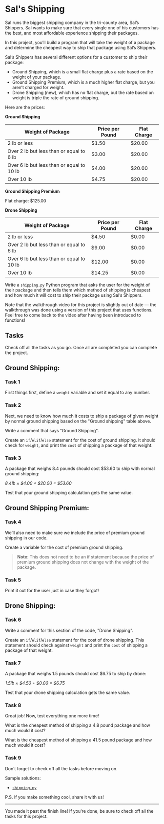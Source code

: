 # Sal's Shipping

Sal runs the biggest shipping company in the tri-county area, Sal’s Shippers. Sal wants to make sure that every single one of his customers has the best, and most affordable experience shipping their packages.

In this project, you’ll build a program that will take the weight of a package and determine the cheapest way to ship that package using Sal’s Shippers.

Sal’s Shippers has several different options for a customer to ship their package:

- Ground Shipping, which is a small flat charge plus a rate based on the weight of your package.
- Ground Shipping Premium, which is a much higher flat charge, but you aren’t charged for weight.
- Drone Shipping (new), which has no flat charge, but the rate based on weight is triple the rate of ground shipping.

Here are the prices:

**Ground Shipping**

| Weight of Package |	Price per Pound	| Flat Charge |
| ----------------- | --------------- | ----------- |
| 2 lb or less |	$1.50	| $20.00 |
| Over 2 lb but less than or equal to 6 lb |	$3.00 |	$20.00 |
| Over 6 lb but less than or equal to 10 lb |	$4.00 |	$20.00 |
| Over 10 lb |	$4.75	| $20.00 |

**Ground Shipping Premium**

Flat charge: $125.00

**Drone Shipping**

| Weight of Package	| Price per Pound	| Flat Charge |
| ----------------- | --------------- | ----------- |
| 2 lb or less | $4.50 |	$0.00 |
| Over 2 lb but less than or equal to 6 lb |	$9.00 |	$0.00 |
| Over 6 lb but less than or equal to 10 lb	| $12.00	| $0.00 |
| Over 10 lb	| $14.25 |	$0.00 |

Write a `shipping.py` Python program that asks the user for the weight of their package and then tells them which method of shipping is cheapest and how much it will cost to ship their package using Sal’s Shippers.

Note that the walkthrough video for this project is slightly out of date — the walkthrough was done using a version of this project that uses functions. Feel free to come back to the video after having been introduced to functions!

## Tasks

Check off all the tasks as you go. Once all are completed you can complete the project.

## Ground Shipping:

### Task 1
First things first, define a `weight` variable and set it equal to any number.

### Task 2
Next, we need to know how much it costs to ship a package of given weight by normal ground shipping based on the "Ground shipping" table above.

Write a comment that says "Ground Shipping".

Create an `if`/`elif`/`else` statement for the cost of ground shipping. It should check for `weight`, and print the `cost` of shipping a package of that weight.

### Task 3
A package that weighs 8.4 pounds should cost $53.60 to ship with normal ground shipping:

*8.4lb × $4.00 + $20.00 = $53.60*

Test that your ground shipping calculation gets the same value.

## Ground Shipping Premium:

### Task 4
We’ll also need to make sure we include the price of premium ground shipping in our code.

Create a variable for the cost of premium ground shipping.

> **Note**: This does not need to be an if statement because the price of premium ground shipping does not change with the weight of the package.

### Task 5
Print it out for the user just in case they forgot!

## Drone Shipping:

### Task 6
Write a comment for this section of the code, "Drone Shipping".

Create an `if`/`elif`/`else` statement for the cost of drone shipping. This statement should check against `weight` and print the `cost` of shipping a package of that weight.

### Task 7
A package that weighs 1.5 pounds should cost $6.75 to ship by drone:

*1.5lb × $4.50 + $0.00 = $6.75*

Test that your drone shipping calculation gets the same value.

### Task 8
Great job! Now, test everything one more time!

What is the cheapest method of shipping a 4.8 pound package and how much would it cost?

What is the cheapest method of shipping a 41.5 pound package and how much would it cost?

### Task 9
Don’t forget to check off all the tasks before moving on.

Sample solutions:

- [`shipping.py`](https://github.com/Codecademy/learn-python/blob/main/2-control-flow/sals-shipping/shipping.py)

P.S. If you make something cool, share it with us!

---

You made it past the finish line! If you're done, be sure to check off all the tasks for this project.
